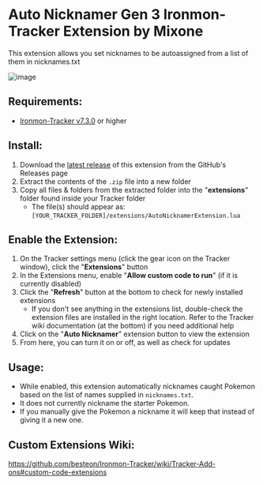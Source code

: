 # Auto Nicknamer Gen 3 Ironmon-Tracker Extension by Mixone
This extension allows you set nicknames to be autoassigned from a list of them in nicknames.txt

![image](https://raw.githubusercontent.com/Mixone-FinallyHere/AutoNicknamer-IronmonExtension/main/Functionality.gif)

## Requirements:
- [Ironmon-Tracker v7.3.0](https://github.com/besteon/Ironmon-Tracker) or higher

## Install:
1) Download the [latest release](https://github.com/Mixone-FinallyHere/AutoNicknamer-IronmonExtension/releases/latest) of this extension from the GitHub's Releases page
2) Extract the contents of the `.zip` file into a new folder
3) Copy all files & folders from the extracted folder into the "**extensions**" folder found inside your Tracker folder
   - The file(s) should appear as: `[YOUR_TRACKER_FOLDER]/extensions/AutoNicknamerExtension.lua`

## Enable the Extension:
1) On the Tracker settings menu (click the gear icon on the Tracker window), click the "**Extensions**" button
2) In the Extensions menu, enable "**Allow custom code to run**" (if it is currently disabled)
3) Click the "**Refresh**" button at the bottom to check for newly installed extensions
   - If you don't see anything in the extensions list, double-check the extension files are installed in the right location. Refer to the Tracker wiki documentation (at the bottom) if you need additional help
4) Click on the "**Auto Nicknamer**" extension button to view the extension
5) From here, you can turn it on or off, as well as check for updates

## Usage:
- While enabled, this extension automatically nicknames caught Pokemon based on the list of names supplied in `nicknames.txt`.
- It does not currently nickname the starter Pokemon.
- If you manually give the Pokemon a nickname it will keep that instead of giving it a new one.

## Custom Extensions Wiki:
https://github.com/besteon/Ironmon-Tracker/wiki/Tracker-Add-ons#custom-code-extensions